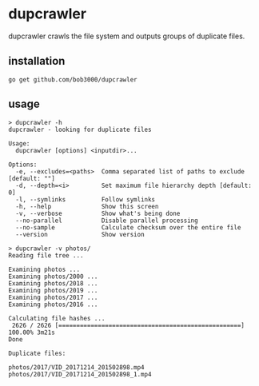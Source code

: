 # dupcrawler

dupcrawler crawls the file system and outputs groups of duplicate files.

## installation

    go get github.com/bob3000/dupcrawler

## usage

    > dupcrawler -h
    dupcrawler - looking for duplicate files

    Usage:
      dupcrawler [options] <inputdir>...

    Options:
      -e, --excludes=<paths>  Comma separated list of paths to exclude [default: ""]
      -d, --depth=<i>         Set maximum file hierarchy depth [default: 0]
      -l, --symlinks          Follow symlinks
      -h, --help              Show this screen
      -v, --verbose           Show what's being done
      --no-parallel           Disable parallel processing
      --no-sample             Calculate checksum over the entire file
      --version               Show version

    > dupcrawler -v photos/
    Reading file tree ...
    
    Examining photos ...
    Examining photos/2000 ...
    Examining photos/2018 ...
    Examining photos/2019 ...
    Examining photos/2017 ...
    Examining photos/2016 ...
    
    Calculating file hashes ...
     2626 / 2626 [===================================================] 100.00% 3m21s
    Done
    
    Duplicate files:
    
    photos/2017/VID_20171214_201502898.mp4
    photos/2017/VID_20171214_201502898_1.mp4